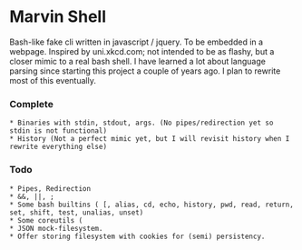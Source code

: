 # Marvin Shell

Bash-like fake cli written in javascript / jquery. To be embedded in a webpage. Inspired by uni.xkcd.com; 
not intended to be as flashy, but a closer mimic to a real bash shell. I have learned a lot about language 
parsing since starting this project a couple of years ago. I plan to rewrite most of this eventually.

### Complete
	* Binaries with stdin, stdout, args. (No pipes/redirection yet so stdin is not functional)
	* History (Not a perfect mimic yet, but I will revisit history when I rewrite everything else)

### Todo
	* Pipes, Redirection
	* &&, ||, ;
	* Some bash builtins ( [, alias, cd, echo, history, pwd, read, return, set, shift, test, unalias, unset)
	* Some coreutils (
	* JSON mock-filesystem. 
	* Offer storing filesystem with cookies for (semi) persistency.
